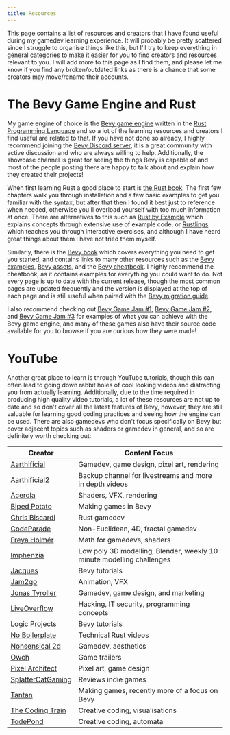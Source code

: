 ```yaml
---
title: Resources
---
```


This page contains a list of resources and creators that I have found useful during my gamedev learning experience. It will probably be pretty scattered since I struggle to organise things like this, but I'll try to keep everything in general categories to make it easier for you to find creators and resources relevant to you. I will add more to this page as I find them, and please let me know if you find any broken/outdated links as there is a chance that some creators may move/rename their accounts.

# The Bevy Game Engine and Rust
My game engine of choice is the [Bevy game engine](https://bevyengine.org) written in the [Rust Programming Language](https://www.rust-lang.org) and so a lot of the learning resources and creators I find useful are related to that. If you have not done so already, I highly recommend joining the [Bevy Discord server](https://discord.com/invite/bevy), it is a great community with active discussion and who are always willing to help. Additionally, the showcase channel is great for seeing the things Bevy is capable of and most of the people posting there are happy to talk about and explain how they created their projects!

When first learning Rust a good place to start is [the Rust book](https://doc.rust-lang.org/beta/book/index.html). The first few chapters walk you through installation and a few basic examples to get you familiar with the syntax, but after that then I found it best just to reference when needed, otherwise you'll overload yourself with too much information at once. There are alternatives to this such as [Rust by Example](https://doc.rust-lang.org/rust-by-example/) which explains concepts through extensive use of example code, or [Rustlings](https://github.com/rust-lang/rustlings) which teaches you through interactive exercises, and although I have heard great things about them I have not tried them myself.

Similarly, there is the [Bevy book](https://bevyengine.org/learn/book/introduction/) which covers everything you need to get you started, and contains links to many other resources such as the [Bevy examples](https://github.com/bevyengine/bevy/tree/latest/examples#examples), [Bevy assets](https://bevyengine.org/assets/), and the [Bevy cheatbook](https://bevy-cheatbook.github.io/). I highly recommend the cheatbook, as it contains examples for everything you could want to do. Not every page is up to date with the current release, though the most common pages are updated frequently and the version is displayed at the top of each page and is still useful when paired with the [Bevy migration guide](https://bevyengine.org/learn/migration-guides/introduction/).

I also recommend checking out [Bevy Game Jam #1](https://itch.io/jam/bevy-jam-1), [Bevy Game Jam #2](https://itch.io/jam/bevy-jam-2), and [Bevy Game Jam #3](https://itch.io/jam/bevy-jam-3) for examples of what you can achieve with the Bevy game engine, and many of these games also have their source code available for you to browse if you are curious how they were made! 

# YouTube
Another great place to learn is through YouTube tutorials, though this can often lead to going down rabbit holes of cool looking videos and distracting you from actually learning. Additionally, due to the time required in producing high quality video tutorials, a lot of these resources are not up to date and so don't cover all the latest features of Bevy, however, they are still valuable for learning good coding practices and seeing how the engine can be used. There are also gamedevs who don't focus specifically on Bevy but cover adjacent topics such as shaders or gamedev in general, and so are definitely worth checking out:

| Creator                                                         | Content Focus                                                         |
| --------------------------------------------------------------- | --------------------------------------------------------------------- |
| [Aarthificial ](https://www.youtube.com/@aarthificial)          | Gamedev, game design, pixel art, rendering                            |
| [Aarthificial2](https://www.youtube.com/@aarthificial2)         | Backup channel for livestreams and more in depth videos               |
| [Acerola](https://www.youtube.com/@Acerola_t)                   | Shaders, VFX, rendering                                               |
| [Biped Potato](https://www.youtube.com/@bipedpotato)            | Making games in Bevy                                                  |
| [Chris Biscardi](https://www.youtube.com/@chrisbiscardi)        | Rust gamedev                                                          |
| [CodeParade](https://www.youtube.com/@CodeParade)               | Non-Euclidean, 4D, fractal gamedev                                    |
| [Freya Holmér](https://www.youtube.com/@Acegikmo)               | Math for gamedevs, shaders                                            |
| [Imphenzia](https://www.youtube.com/@Imphenzia)                 | Low poly 3D modelling, Blender, weekly 10 minute modelling challenges |
| [Jacques](https://www.youtube.com/@jacques-dev)                 | Bevy tutorials                                                        |
| [Jam2go](https://www.youtube.com/@Jam2go)                       | Animation, VFX                                                        |
| [Jonas Tyroller](https://www.youtube.com/@JonasTyroller)        | Gamedev, game design, and marketing                                   |
| [LiveOverflow](https://www.youtube.com/@LiveOverflow)           | Hacking, IT security, programming concepts                            |
| [Logic Projects](https://www.youtube.com/@logicprojects)        | Bevy tutorials                                                        |
| [No Boilerplate](https://www.youtube.com/@NoBoilerplate)        | Technical Rust videos                                                 |
| [Nonsensical 2d](https://www.youtube.com/@Nonsensical2D)        | Gamedev, aesthetics                                                   |
| [Owch](https://www.youtube.com/@owch_hurts)                     | Game trailers                                                         |
| [Pixel Architect](https://www.youtube.com/@PixelArchitect)      | Pixel art, game design                                                |
| [SplatterCatGaming](https://www.youtube.com/@Splattercatgaming) | Reviews indie games                                                   |
| [Tantan](https://www.youtube.com/@Tantandev)                    | Making games, recently more of a focus on Bevy                        |
| [The Coding Train](https://www.youtube.com/@TheCodingTrain)     | Creative coding, visualisations                                       |
| [TodePond](https://www.youtube.com/@TodePond)                   | Creative coding, automata                                             |

